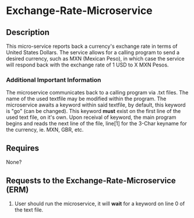 # Exchange-Rate-Microservice
## Description
This micro-service reports back a currency's exchange rate in terms of United States Dollars. The service allows for a calling program to send a desired currency, such as MXN (Mexican Peso), in which case the service will respond back with the exchange rate of 1 USD to X MXN Pesos. 
### Additional Important Information
The microservice communicates back to a calling program via .txt files. The name of the used textfile may be modified within the program.
The microservice awaits a keyword within said textfile, by default, this keyword is "go" (can be changed). This keyword **must** exist on the first line of the used text file, on it's own. 
Upon receival of keyword, the main program begins and reads the next line of the file, line[1] for the 3-Char keyname for the currency, ie. MXN, GBR, etc. 
## Requires
None?
## Requests to the Exchange-Rate-Microservice (ERM)
  1. User should run the microservice, it will **wait** for a keyword on line 0 of the text file. 
